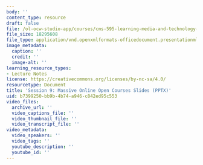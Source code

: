 ```yaml
---
body: ''
content_type: resource
draft: false
file: /ol-ocw-studio-app/courses/cms-595-learning-media-and-technology-spring-2024/mitcms_595_s24_ses9.pptx
file_size: 18295608
file_type: application/vnd.openxmlformats-officedocument.presentationml.presentation
image_metadata:
  caption: ''
  credit: ''
  image-alt: ''
learning_resource_types:
- Lecture Notes
license: https://creativecommons.org/licenses/by-nc-sa/4.0/
resourcetype: Document
title: 'Session 9: Massive Online Open Courses Slides (PPTX)'
uid: b7399250-bb9b-4b74-a946-c842ed95c553
video_files:
  archive_url: ''
  video_captions_file: ''
  video_thumbnail_file: ''
  video_transcript_file: ''
video_metadata:
  video_speakers: ''
  video_tags: ''
  youtube_description: ''
  youtube_id: ''
---
```

